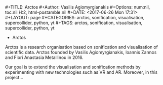  #+TITLE: Arctos
 #+Author: Vasilis Agiomyrgianakis
 #+Options: num:nil, toc:nil H:2, html-postamble:nil
 #+DATE: <2017-06-26 Mon 17:31>
 #+LAYOUT: page
 #+CATEGORIES: arctos, sonification, visualisation, supercollider, python, yt
 #+TAGS: arctos, sonification, visualisation, supercollider, python, yt


* Arctos

Arctos is a research organisation based on sonification and visualisation of scientific data.
Arctos founded by Vasilis Agiomyrgianakis, Ioannis Zannos and Fiori Anastasia Metallinou in 2016.

Our goal is to extend the visualisation and sonification methods by experimenting with new technologies such as VR and AR. Moreover, in this project...

